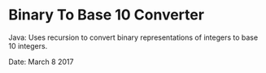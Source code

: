 # Binary To Base 10 Converter
Java: Uses recursion to convert binary representations of integers to base 10 integers.

Date: March 8 2017

